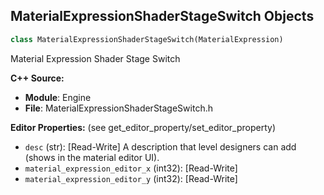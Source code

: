 ## MaterialExpressionShaderStageSwitch Objects

```python
class MaterialExpressionShaderStageSwitch(MaterialExpression)
```

Material Expression Shader Stage Switch

**C++ Source:**

- **Module**: Engine
- **File**: MaterialExpressionShaderStageSwitch.h

**Editor Properties:** (see get_editor_property/set_editor_property)

- ``desc`` (str):  [Read-Write] A description that level designers can add (shows in the material editor UI).
- ``material_expression_editor_x`` (int32):  [Read-Write]
- ``material_expression_editor_y`` (int32):  [Read-Write]

<a id="unreal.MaterialExpressionShadingModel"></a>